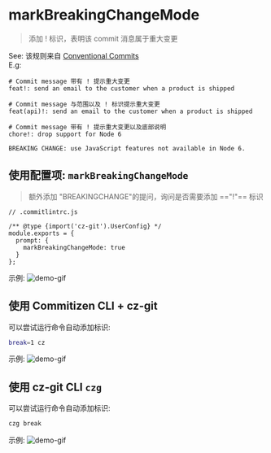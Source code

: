 # markBreakingChangeMode

> 添加 ! 标识，表明该 commit 消息属于重大变更

See: 该规则来自 [Conventional Commits](https://www.conventionalcommits.org/en/v1.0.0/#examples)<br>
E.g:
```
# Commit message 带有 ! 提示重大变更
feat!: send an email to the customer when a product is shipped

# Commit message 与范围以及 ! 标识提示重大变更
feat(api)!: send an email to the customer when a product is shipped

# Commit message 带有 ! 提示重大变更以及底部说明
chore!: drop support for Node 6

BREAKING CHANGE: use JavaScript features not available in Node 6.
```

## 使用配置项: `markBreakingChangeMode`
> 额外添加 "BREAKINGCHANGE"的提问，询问是否需要添加 =="!"== 标识

```js{6}
// .commitlintrc.js

/** @type {import('cz-git').UserConfig} */
module.exports = {
  prompt: {
    markBreakingChangeMode: true
  }
};
```

示例:
![demo-gif](https://user-images.githubusercontent.com/40693636/175775159-710b69c6-ab55-4957-9195-6f963d95ba2e.gif) <!-- size=720x263 -->

## 使用 Commitizen CLI + cz-git
可以尝试运行命令自动添加标识:
```sh
break=1 cz
```
示例:
![demo-gif](https://user-images.githubusercontent.com/40693636/174949733-d5cd7f0d-ac81-40e8-8cb9-158737330d7a.gif) <!-- size=720x265 -->

## 使用 cz-git CLI `czg`
可以尝试运行命令自动添加标识:
```sh
czg break
```
示例:
![demo-gif](https://user-images.githubusercontent.com/40693636/175755362-2fdeed9e-cf05-4f41-b317-453154a5775c.gif) <!-- size=720x248 -->
